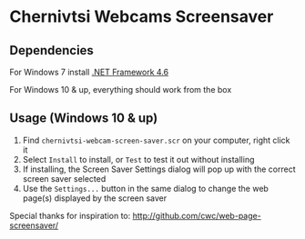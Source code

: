 # Chernivtsi Webcams Screensaver



## Dependencies

For Windows 7 install [.NET Framework 4.6](https://www.microsoft.com/en-us/download/details.aspx?id=48130)

For Windows 10 & up, everything should work from the box

## Usage (Windows 10 & up)

1. Find `chernivtsi-webcam-screen-saver.scr` on your computer, right click it
2. Select `Install` to install, or `Test` to test it out without installing
3. If installing, the Screen Saver Settings dialog will pop up with the correct screen saver selected
4. Use the `Settings...` button in the same dialog to change the web page(s) displayed by the screen saver

Special thanks for inspiration to: http://github.com/cwc/web-page-screensaver/